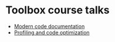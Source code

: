 # Toolbox course talks

- [Modern code documentation](http://cicero.xyz/v1/github/bast/toolbox-talks/master/documentation.mkd/remark/)
- [Profiling and code optimization](http://cicero.xyz/v1/github/bast/toolbox-talks/master/optimiziation.mkd/remark/)
